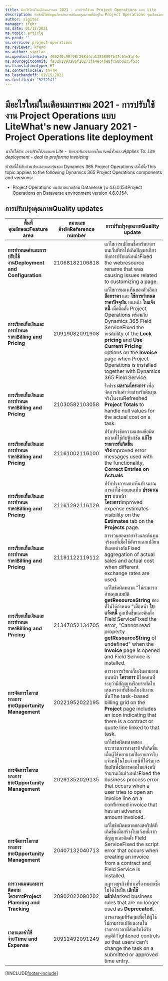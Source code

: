 ```yaml
---
title: มีอะไรใหม่ในเดือนมกราคม 2021 - การปรับใช้งาน Project Operations แบบ Lite
description: หัวข้อนี้ให้ข้อมูลเกี่ยวกับการอัปเดตคุณภาพที่มีอยู่ใน Project Operations รุ่นเดือนมกราคม 2021 สำหรับการปรับใช้งาน Project Operations แบบ Lite
author: sigitac
manager: tfehr
ms.date: 01/12/2021
ms.topic: article
ms.prod: ''
ms.service: project-operations
ms.reviewer: kfend
ms.author: sigitac
ms.openlocfilehash: 460240c90f98f268dfda11858897b47c61e8af4e
ms.sourcegitcommit: fa32b1893286f20271fa4ec4be8fc68bd135f53c
ms.translationtype: HT
ms.contentlocale: th-TH
ms.lasthandoff: 02/15/2021
ms.locfileid: "5272141"
---
```

# <a name="whats-new-january-2021---project-operations-lite-deployment"></a><span data-ttu-id="8efa4-103">มีอะไรใหม่ในเดือนมกราคม 2021 - การปรับใช้งาน Project Operations แบบ Lite</span><span class="sxs-lookup"><span data-stu-id="8efa4-103">What's new January 2021 - Project Operations lite deployment</span></span>


<span data-ttu-id="8efa4-104">_นำไปใช้กับ: การปรับใช้งานแบบ Lite - จัดการกับการออกใบแจ้งหนี้ชั่วคราว_</span><span class="sxs-lookup"><span data-stu-id="8efa4-104">_Applies To: Lite deployment - deal to proforma invoicing_</span></span>

<span data-ttu-id="8efa4-105">หัวข้อนี้ใช้กับส่วนประกอบและรุ่นของ Dynamics 365 Project Operations ต่อไปนี้:</span><span class="sxs-lookup"><span data-stu-id="8efa4-105">This topic applies to the following Dynamics 365 Project Operations components and versions:</span></span>

  - <span data-ttu-id="8efa4-106">Project Operations บนสภาพแวดล้อม Dataverse รุ่น 4.6.0.154</span><span class="sxs-lookup"><span data-stu-id="8efa4-106">Project Operations on Dataverse environment version 4.6.0.154.</span></span>
  
## <a name="quality-updates"></a><span data-ttu-id="8efa4-107">การปรับปรุงคุณภาพ</span><span class="sxs-lookup"><span data-stu-id="8efa4-107">Quality updates</span></span>

| <span data-ttu-id="8efa4-108">**พื้นที่คุณลักษณะ**</span><span class="sxs-lookup"><span data-stu-id="8efa4-108">**Feature area**</span></span> | <span data-ttu-id="8efa4-109">**หมายเลขอ้างอิง**</span><span class="sxs-lookup"><span data-stu-id="8efa4-109">**Reference number**</span></span> | <span data-ttu-id="8efa4-110">**การปรับปรุงคุณภาพ**</span><span class="sxs-lookup"><span data-stu-id="8efa4-110">**Quality update**</span></span> |
| --- | --- | --- |
| <span data-ttu-id="8efa4-111">**การกำหนดค่าและการปรับใช้งาน**</span><span class="sxs-lookup"><span data-stu-id="8efa4-111">**Deployment and Configuration**</span></span> | <span data-ttu-id="8efa4-112">2106818</span><span class="sxs-lookup"><span data-stu-id="8efa4-112">2106818</span></span> | <span data-ttu-id="8efa4-113">แก้ไขการเปลี่ยนชื่อทรัพยากรบนเว็บที่ทำให้เกิดปัญหาเกี่ยวกับการปรับแต่งหน้า</span><span class="sxs-lookup"><span data-stu-id="8efa4-113">Fixed the webresource rename that was causing issues related to customizing a page.</span></span> |
| <span data-ttu-id="8efa4-114">**การเรียกเก็บเงินและการกำหนดราคา**</span><span class="sxs-lookup"><span data-stu-id="8efa4-114">**Billing and Pricing**</span></span> | <span data-ttu-id="8efa4-115">2091908</span><span class="sxs-lookup"><span data-stu-id="8efa4-115">2091908</span></span> | <span data-ttu-id="8efa4-116">แก้ไขการมองเห็นของตัวเลือก **ล็อกราคา** และ **ใช้การกำหนดราคาปัจจุบัน** บนหน้า **ใบแจ้งหนี้** เมื่อติดตั้ง Project Operations พร้อมกับ Dynamics 365 Field Service</span><span class="sxs-lookup"><span data-stu-id="8efa4-116">Fixed the visibility of the **Lock pricing** and **Use Current Pricing** options on the **Invoice** page when Project Operations is installed together with Dynamics 365 Field Service.</span></span> |
| <span data-ttu-id="8efa4-117">**การเรียกเก็บเงินและการกำหนดราคา**</span><span class="sxs-lookup"><span data-stu-id="8efa4-117">**Billing and Pricing**</span></span> | <span data-ttu-id="8efa4-118">2103058</span><span class="sxs-lookup"><span data-stu-id="8efa4-118">2103058</span></span> | <span data-ttu-id="8efa4-119">รีเฟรช **ผลรวมโครงการ** เพื่อจัดการกับค่าว่างสำหรับต้นทุนจริงในงาน</span><span class="sxs-lookup"><span data-stu-id="8efa4-119">Refreshed **Project Totals** to handle null values for the actual cost on a task.</span></span> |
| <span data-ttu-id="8efa4-120">**การเรียกเก็บเงินและการกำหนดราคา**</span><span class="sxs-lookup"><span data-stu-id="8efa4-120">**Billing and Pricing**</span></span> | <span data-ttu-id="8efa4-121">2116100</span><span class="sxs-lookup"><span data-stu-id="8efa4-121">2116100</span></span> | <span data-ttu-id="8efa4-122">ปรับปรุงข้อความแสดงข้อผิดพลาดที่ใช้กับฟังก์ชัน **แก้ไขรายการที่เกิดขึ้นจริง**</span><span class="sxs-lookup"><span data-stu-id="8efa4-122">Improved error messages used with the functionality, **Correct Entries on Actuals**.</span></span> |
| <span data-ttu-id="8efa4-123">**การเรียกเก็บเงินและการกำหนดราคา**</span><span class="sxs-lookup"><span data-stu-id="8efa4-123">**Billing and Pricing**</span></span> | <span data-ttu-id="8efa4-124">2116129</span><span class="sxs-lookup"><span data-stu-id="8efa4-124">2116129</span></span> | <span data-ttu-id="8efa4-125">ปรับปรุงการมองเห็นประมาณการค่าใช้จ่ายบนแท็บ **ประมาณการ** บนหน้า **โครงการ**</span><span class="sxs-lookup"><span data-stu-id="8efa4-125">Improved expense estimates visibility on the **Estimates** tab on the **Projects** page.</span></span> |
| <span data-ttu-id="8efa4-126">**การเรียกเก็บเงินและการกำหนดราคา**</span><span class="sxs-lookup"><span data-stu-id="8efa4-126">**Billing and Pricing**</span></span> | <span data-ttu-id="8efa4-127">2119112</span><span class="sxs-lookup"><span data-stu-id="8efa4-127">2119112</span></span> | <span data-ttu-id="8efa4-128">การรวมยอดขายจริงและต้นทุนจริงคงที่เมื่อใช้อัตราแลกเปลี่ยนที่แตกต่างกัน</span><span class="sxs-lookup"><span data-stu-id="8efa4-128">Fixed aggregation of actual sales and actual cost when different exchange rates are used.</span></span> |
| <span data-ttu-id="8efa4-129">**การเรียกเก็บเงินและการกำหนดราคา**</span><span class="sxs-lookup"><span data-stu-id="8efa4-129">**Billing and Pricing**</span></span> | <span data-ttu-id="8efa4-130">2134705</span><span class="sxs-lookup"><span data-stu-id="8efa4-130">2134705</span></span> | <span data-ttu-id="8efa4-131">แก้ไขข้อผิดพลาด "ไม่สามารถอ่านคุณสมบัติ **getResourceString** ของที่ไม่ได้กำหนด "เมื่อหน้า **ใบแจ้งหนี้** ถูกเปิดขึ้นและติดตั้ง Field Service</span><span class="sxs-lookup"><span data-stu-id="8efa4-131">Fixed the error, "Cannot read property **getResourceString** of undefined" when the **Invoice** page is opened and Field Service is installed.</span></span> |
| <span data-ttu-id="8efa4-132">**การจัดการโอกาสทางการขาย**</span><span class="sxs-lookup"><span data-stu-id="8efa4-132">**Opportunity Management**</span></span> | <span data-ttu-id="8efa4-133">2022195</span><span class="sxs-lookup"><span data-stu-id="8efa4-133">2022195</span></span> | <span data-ttu-id="8efa4-134">ตารางการเรียกเก็บเงินตามงานบนหน้า **โครงการ** มีไอคอนที่ระบุว่ามีสัญญาหรือบรรทัดใบเสนอราคาที่เชื่อมโยงกับงานนั้น</span><span class="sxs-lookup"><span data-stu-id="8efa4-134">The task-based billing grid on the **Project** page includes an icon indicating that there is a contract or quote line linked to that task.</span></span> |
| <span data-ttu-id="8efa4-135">**การจัดการโอกาสทางการขาย**</span><span class="sxs-lookup"><span data-stu-id="8efa4-135">**Opportunity Management**</span></span> | <span data-ttu-id="8efa4-136">2029135</span><span class="sxs-lookup"><span data-stu-id="8efa4-136">2029135</span></span> | <span data-ttu-id="8efa4-137">แก้ไขข้อผิดพลาดของกระบวนการทางธุรกิจที่เกิดขึ้นเมื่อผู้ใช้พยายามเปิดรายการใบแจ้งหนี้ในใบแจ้งหนี้ที่ได้รับการยืนยันซึ่งมีการออกใบแจ้งหนี้จำนวนเงินล่วงหน้า</span><span class="sxs-lookup"><span data-stu-id="8efa4-137">Fixed the business process error that occurs when a user tries to open an invoice line on a confirmed invoice that has an advance amount invoiced.</span></span> |
| <span data-ttu-id="8efa4-138">**การจัดการโอกาสทางการขาย**</span><span class="sxs-lookup"><span data-stu-id="8efa4-138">**Opportunity Management**</span></span> | <span data-ttu-id="8efa4-139">2040713</span><span class="sxs-lookup"><span data-stu-id="8efa4-139">2040713</span></span> | <span data-ttu-id="8efa4-140">แก้ไขข้อผิดพลาดของสคริปต์ที่เกิดขึ้นเมื่อสร้างใบแจ้งหนี้จากสัญญาและติดตั้ง Field Service</span><span class="sxs-lookup"><span data-stu-id="8efa4-140">Fixed the script error that occurs when creating an invoice from a contract and Field Service is installed.</span></span> |
| <span data-ttu-id="8efa4-141">**การวางแผนและการติดตามโครงการ**</span><span class="sxs-lookup"><span data-stu-id="8efa4-141">**Project Planning and Tracking**</span></span> | <span data-ttu-id="8efa4-142">2090202</span><span class="sxs-lookup"><span data-stu-id="8efa4-142">2090202</span></span> | <span data-ttu-id="8efa4-143">กฎทางธุรกิจที่ทำเครื่องหมายซึ่งไม่ได้ใช้เป็น **เลิกใช้แล้ว**</span><span class="sxs-lookup"><span data-stu-id="8efa4-143">Marked business rules that are no longer used as **Deprecated**.</span></span> |
| <span data-ttu-id="8efa4-144">**เวลาและค่าใช้จ่าย**</span><span class="sxs-lookup"><span data-stu-id="8efa4-144">**Time and Expense**</span></span> | <span data-ttu-id="8efa4-145">2091249</span><span class="sxs-lookup"><span data-stu-id="8efa4-145">2091249</span></span> | <span data-ttu-id="8efa4-146">การควบคุมที่รัดกุมเพื่อให้ผู้ใช้ไม่สามารถเปลี่ยนงานในรายการเวลาที่ส่งหรือได้รับอนุมัติ</span><span class="sxs-lookup"><span data-stu-id="8efa4-146">Tightened controls so that users can't change the task on a submitted or approved time entry.</span></span> |


[!INCLUDE[footer-include](../../includes/footer-banner.md)]